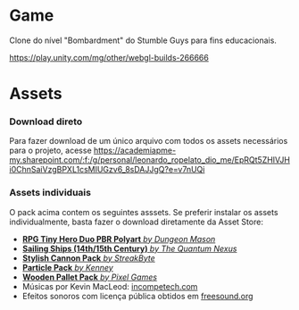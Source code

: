 # Game

Clone do nível "Bombardment" do Stumble Guys para fins educacionais.

https://play.unity.com/mg/other/webgl-builds-266666

# Assets

### Download direto
Para fazer download de um único arquivo com todos os assets necessários para o projeto, acesse
https://academiapme-my.sharepoint.com/:f:/g/personal/leonardo_ropelato_dio_me/EpRQt5ZHIVJHi0ChnSaiVzgBPXL1csMIUGzv6_8sDAJJgQ?e=v7nUQi

### Assets individuais

O pack acima contem os seguintes asssets. Se preferir instalar os assets individualmente, basta fazer o download diretamente da Asset Store:

- [**RPG Tiny Hero Duo PBR Polyart** _by Dungeon Mason_](https://assetstore.unity.com/packages/3d/characters/humanoids/rpg-tiny-hero-duo-pbr-polyart-225148)
- [**Sailing Ships (14th/15th Century)** _by The Quantum Nexus_](https://assetstore.unity.com/packages/3d/vehicles/sea/sailing-ships-14th-15th-century-198426)
- [**Stylish Cannon Pack** _by StreakByte_](https://assetstore.unity.com/packages/3d/props/weapons/stylish-cannon-pack-174145)
- [**Particle Pack** _by Kenney_](https://opengameart.org/content/particle-pack-80-sprites)
- [**Wooden Pallet Pack** _by Pixel Games_](https://assetstore.unity.com/packages/3d/props/industrial/wooden-pallet-pack-657)
- Músicas por Kevin MacLeod: [incompetech.com](https://www.incompetech.com)
- Efeitos sonoros com licença pública obtidos em [freesound.org](https://freesound.org)
<!-- - [**Name** _by Author_](Link) -->

<!-- 

# Dungeon Assets

- [**RPG Monster Duo PBR Polyart** _by Dungeon Mason_](https://assetstore.unity.com/packages/3d/characters/creatures/rpg-monster-duo-pbr-polyart-157762)
- [**RPG Monster Partners PBR Polyart** _by Dungeon Mason_](https://assetstore.unity.com/packages/3d/characters/creatures/rpg-monster-partners-pbr-polyart-168251)
- [**3D Dungeon Lowpoly Pack** _by CatBorg Studio_](https://assetstore.unity.com/packages/3d/props/furniture/3d-dungeon-lowpoly-pack-231265)
- [**Name** _by Author_](Link)

 -->
